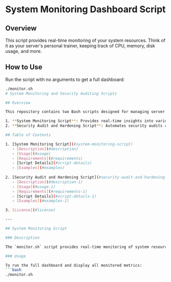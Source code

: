 # System Monitoring Dashboard Script

## Overview

This script provides real-time monitoring of your system resources. Think of it as your server's personal trainer, keeping track of CPU, memory, disk usage, and more.

## How to Use

Run the script with no arguments to get a full dashboard:
```bash
./monitor.sh
# System Monitoring and Security Auditing Scripts

## Overview

This repository contains two Bash scripts designed for managing server resources and ensuring system security:

1. **System Monitoring Script**: Provides real-time insights into various system resources, including CPU, memory, network, disk usage, and more.
2. **Security Audit and Hardening Script**: Automates security audits and applies hardening measures to Linux servers to meet stringent security standards.

## Table of Contents

1. [System Monitoring Script](#system-monitoring-script)
   - [Description](#description)
   - [Usage](#usage)
   - [Requirements](#requirements)
   - [Script Details](#script-details)
   - [Examples](#examples)
   
2. [Security Audit and Hardening Script](#security-audit-and-hardening-script)
   - [Description](#description-1)
   - [Usage](#usage-1)
   - [Requirements](#requirements-1)
   - [Script Details](#script-details-1)
   - [Examples](#examples-1)

3. [License](#license)

---

## System Monitoring Script

### Description

The `monitor.sh` script provides real-time monitoring of system resources. It delivers insights into CPU usage, memory, network statistics, disk usage, and more. This tool is designed to help you track and analyze server performance dynamically.

### Usage

To run the full dashboard and display all monitored metrics:
```bash
./monitor.sh
